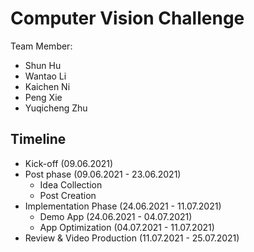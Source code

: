 # Computer Vision Challenge

Team Member:

- Shun Hu
- Wantao Li
- Kaichen Ni
- Peng Xie
- Yuqicheng Zhu

## Timeline

- Kick-off (09.06.2021)
- Post phase (09.06.2021 - 23.06.2021)
  - Idea Collection
  - Post Creation
- Implementation Phase (24.06.2021 - 11.07.2021)
  - Demo App (24.06.2021 - 04.07.2021)
  - App Optimization (04.07.2021 - 11.07.2021)
- Review & Video Production (11.07.2021 - 25.07.2021)
